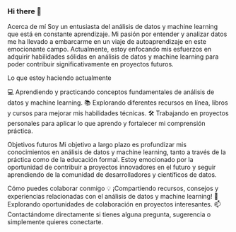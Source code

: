 ### Hi there 👋

<!--
**kathy-oviedo/kathy-oviedo** is a ✨ _special_ ✨ repository because its `README.md` (this file) appears on your GitHub profile.

Here are some ideas to get you started:

- 🔭 I’m currently working on ...
- 🌱 I’m currently learning ...
- 👯 I’m looking to collaborate on ...
- 🤔 I’m looking for help with ...
- 💬 Ask me about ...
- 📫 How to reach me: ...
- 😄 Pronouns: ...
- ⚡ Fun fact: ...
-->


Acerca de mí
Soy un entusiasta del análisis de datos y machine learning que está en constante aprendizaje. Mi pasión por entender y analizar datos me ha llevado a embarcarme en un viaje de autoaprendizaje en este emocionante campo. Actualmente, estoy enfocando mis esfuerzos en adquirir habilidades sólidas en análisis de datos y machine learning para poder contribuir significativamente en proyectos futuros.

Lo que estoy haciendo actualmente

💻 Aprendiendo y practicando conceptos fundamentales de análisis de datos y machine learning.
📚 Explorando diferentes recursos en línea, libros y cursos para mejorar mis habilidades técnicas.
🛠 Trabajando en proyectos personales para aplicar lo que aprendo y fortalecer mi comprensión práctica.

Objetivos futuros
Mi objetivo a largo plazo es profundizar mis conocimientos en análisis de datos y machine learning, tanto a través de la práctica como de la educación formal. Estoy emocionado por la oportunidad de contribuir a proyectos innovadores en el futuro y seguir aprendiendo de la comunidad de desarrolladores y científicos de datos.

Cómo puedes colaborar conmigo
💡 ¡Compartiendo recursos, consejos y experiencias relacionadas con el análisis de datos y machine learning!
🤝 Explorando oportunidades de colaboración en proyectos interesantes.
📫 Contactándome directamente si tienes alguna pregunta, sugerencia o simplemente quieres conectarte.

